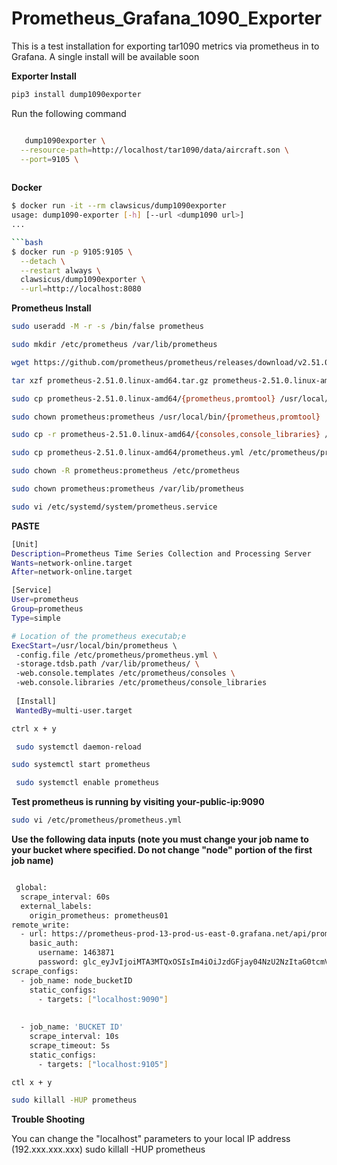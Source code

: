 # Prometheus_Grafana_1090_Exporter 

This is a test installation for exporting tar1090 metrics via prometheus in to Grafana. A single install will be available soon 

**Exporter Install** 

```bash
pip3 install dump1090exporter
```

Run the following command

```bash

   dump1090exporter \
  --resource-path=http://localhost/tar1090/data/aircraft.son \
  --port=9105 \
  
```

**Docker** 

```bash
$ docker run -it --rm clawsicus/dump1090exporter
usage: dump1090-exporter [-h] [--url <dump1090 url>]
...

```bash
$ docker run -p 9105:9105 \
  --detach \
  --restart always \
  clawsicus/dump1090exporter \
  --url=http://localhost:8080
```
  








**Prometheus Install**

```bash
sudo useradd -M -r -s /bin/false prometheus
```
```bash
sudo mkdir /etc/prometheus /var/lib/prometheus
```

```bash
wget https://github.com/prometheus/prometheus/releases/download/v2.51.0/prometheus-2.51.0.linux-amd64.tar.gz
```

```bash
tar xzf prometheus-2.51.0.linux-amd64.tar.gz prometheus-2.51.0.linux-amd64/
```

```bash
sudo cp prometheus-2.51.0.linux-amd64/{prometheus,promtool} /usr/local/bin/
```

```bash
sudo chown prometheus:prometheus /usr/local/bin/{prometheus,promtool}
```

```bash
sudo cp -r prometheus-2.51.0.linux-amd64/{consoles,console_libraries} /etc/prometheus/
``` 

```bash
sudo cp prometheus-2.51.0.linux-amd64/prometheus.yml /etc/prometheus/prometheus.yml
``` 

```bash
sudo chown -R prometheus:prometheus /etc/prometheus
```

```bash
sudo chown prometheus:prometheus /var/lib/prometheus
```

```bash
sudo vi /etc/systemd/system/prometheus.service  
```
**PASTE**

```bash
[Unit] 
Description=Prometheus Time Series Collection and Processing Server 
Wants=network-online.target 
After=network-online.target 

[Service] 
User=prometheus 
Group=prometheus
Type=simple

# Location of the prometheus executab;e
ExecStart=/usr/local/bin/prometheus \ 
 -config.file /etc/prometheus/prometheus.yml \ 
 -storage.tdsb.path /var/lib/prometheus/ \ 
 -web.console.templates /etc/prometheus/consoles \ 
 -web.console.libraries /etc/prometheus/console_libraries 
 
 [Install] 
 WantedBy=multi-user.target
```

 ```bash
 ctrl x + y
 ```

```bash
 sudo systemctl daemon-reload
```

 ```bash
 sudo systemctl start prometheus
```

```bash
 sudo systemctl enable prometheus
```
 
 **Test prometheus is running by visiting your-public-ip:9090**

 ```bash
 sudo vi /etc/prometheus/prometheus.yml
```
 
 **Use the following data inputs (note you must change your job name to your bucket where specified. Do not change "node" portion of the first job name)** 

```bash

 global:
  scrape_interval: 60s
  external_labels:
    origin_prometheus: prometheus01
remote_write:
  - url: https://prometheus-prod-13-prod-us-east-0.grafana.net/api/prom/push
    basic_auth:
      username: 1463871
      password: glc_eyJvIjoiMTA3MTQxOSIsIm4iOiJzdGFjay04NzU2NzItaG0tcmVhZC1uZXdfZGVmbGkiLCJrIjoiQzd4dDFCNEtRN2o3QTJnSjZ1bTYxMEtKIiwibSI6eyJyIjoicHJvZC11cy1lYXN0LTAifX0=
scrape_configs:
  - job_name: node_bucketID
    static_configs:
      - targets: ["localhost:9090"]
 
 
  - job_name: 'BUCKET ID'
    scrape_interval: 10s
    scrape_timeout: 5s
    static_configs:
      - targets: ["localhost:9105"]
```

 ```bash     
 ctl x + y
```

```bash
sudo killall -HUP prometheus
 ```

**Trouble Shooting** 

You can change the "localhost" parameters to your local IP address (192.xxx.xxx.xxx)
 sudo killall -HUP prometheus
